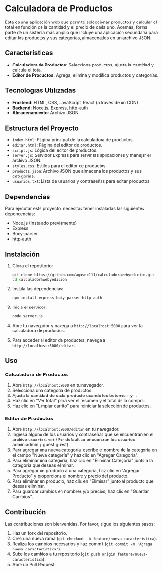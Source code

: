 # Calculadora de Productos

Esta es una aplicación web que permite seleccionar productos y calcular el total en función de la cantidad y el precio de cada uno. Además, forma parte de un sistema más amplio que incluye una aplicación secundaria para editar los productos y sus categorías, almacenados en un archivo JSON.

## Características

- **Calculadora de Productos**: Selecciona productos, ajusta la cantidad y calcula el total.
- **Editor de Productos**: Agrega, elimina y modifica productos y categorías.

## Tecnologías Utilizadas

- **Frontend**: HTML, CSS, JavaScript, React (a través de un CDN)
- **Backend**: Node.js, Express, http-auth
- **Almacenamiento**: Archivo JSON

## Estructura del Proyecto

- `index.html`: Página principal de la calculadora de productos.
- `editar.html`: Página del editor de productos.
- `script.js`: Lógica del editor de productos.
- `server.js`: Servidor Express para servir las aplicaciones y manejar el archivo JSON.
- `styles.css`: Estilos para el editor de productos.
- `products.json`: Archivo JSON que almacena los productos y sus categorías.
- `usuarios.txt`: Lista de usuarios y contraseñas para editar productos

## Dependencias

Para ejecutar este proyecto, necesitas tener instaladas las siguientes dependencias:

- Node.js (Instalado previamente)
- Express
- Body-parser
- http-auth

## Instalación

1. Clona el repositorio:
    ```bash
    git clone https://github.com/agusdc111/calculadorawebyedicion.git
    cd calculadorawebyedicion
    ```

2. Instala las dependencias:
    ```bash
    npm install express body-parser http-auth
    ```

3. Inicia el servidor:
    ```bash
    node server.js
    ```

4. Abre tu navegador y navega a `http://localhost:5000` para ver la calculadora de productos.

5. Para acceder al editor de productos, navega a `http://localhost:5000/editar`.

## Uso

### Calculadora de Productos

1. Abre `http://localhost:5000` en tu navegador.
2. Selecciona una categoría de productos.
3. Ajusta la cantidad de cada producto usando los botones `+` y `-`.
4. Haz clic en "Ver total" para ver el resumen y el total de la compra.
5. Haz clic en "Limpiar carrito" para reiniciar la selección de productos.

### Editor de Productos

1. Abre `http://localhost:5000/editar` en tu navegador.
2. Ingresa alguno de los usuarios y contraseñas que se encuentran en el archivo `usuarios.txt` (Por default se encuentran los usuarios admin:admin y guest:guest)
3. Para agregar una nueva categoría, escribe el nombre de la categoría en el campo "Nueva categoría" y haz clic en "Agregar Categoría".
4. Para eliminar una categoría, haz clic en "Eliminar Categoría" junto a la categoría que deseas eliminar.
5. Para agregar un producto a una categoría, haz clic en "Agregar Producto" y proporciona el nombre y precio del producto.
6. Para eliminar un producto, haz clic en "Eliminar" junto al producto que deseas eliminar.
7. Para guardar cambios en nombres y/o precios, haz clic en "Guardar Cambios".

## Contribución

Las contribuciones son bienvenidas. Por favor, sigue los siguientes pasos:

1. Haz un fork del repositorio.
2. Crea una nueva rama (`git checkout -b feature/nueva-caracteristica`).
3. Realiza los cambios necesarios y haz commit (`git commit -m 'Agrega nueva característica'`).
4. Sube los cambios a tu repositorio (`git push origin feature/nueva-caracteristica`).
5. Abre un Pull Request.
